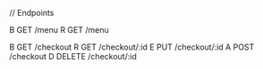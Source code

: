 
// Endpoints

B GET    /menu
R GET    /menu

B GET    /checkout
R GET    /checkout/:id
E PUT    /checkout/:id
A POST   /checkout
D DELETE /checkout/:id
